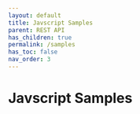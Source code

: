 ```yaml
---
layout: default
title: Javscript Samples
parent: REST API
has_children: true
permalink: /samples
has_toc: false
nav_order: 3
---
```

# Javscript Samples
